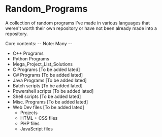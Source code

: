 Random_Programs
===============

A collection of random programs I've made in various languages that weren't worth their own repository
or have not been already made into a repository.


Core contents:   -- Note: Many --


* C++ Programs
* Python Programs
* Mega_Project_List_Solutions
* C Programs [To be added lated]
* C# Programs [To be added lated]
* Java Programs [To be added lated]
* Batch scripts [To be added lated]
* Powershell scripts [To be added lated]
* Shell scripts [To be added lated]
* Misc. Programs [To be added lated]
* Web Dev files [To be added lated]
     - Projects
     - HTML + CSS files
     - PHP files
     - JavaScript files 
